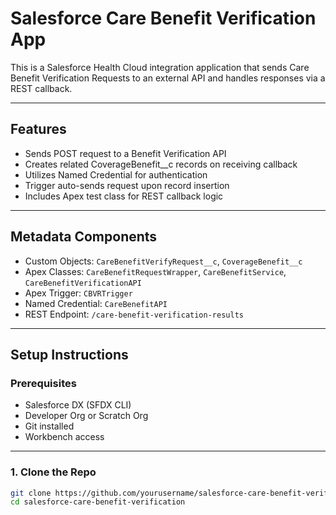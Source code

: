 # Salesforce Care Benefit Verification App

This is a Salesforce Health Cloud integration application that sends Care Benefit Verification Requests to an external API and handles responses via a REST callback.

---

##  Features

- Sends POST request to a Benefit Verification API
- Creates related CoverageBenefit__c records on receiving callback
- Utilizes Named Credential for authentication
- Trigger auto-sends request upon record insertion
- Includes Apex test class for REST callback logic

---

## Metadata Components

- Custom Objects: `CareBenefitVerifyRequest__c`, `CoverageBenefit__c`
- Apex Classes: `CareBenefitRequestWrapper`, `CareBenefitService`, `CareBenefitVerificationAPI`
- Apex Trigger: `CBVRTrigger`
- Named Credential: `CareBenefitAPI`
- REST Endpoint: `/care-benefit-verification-results`

---

##  Setup Instructions

### Prerequisites

- Salesforce DX (SFDX CLI)
- Developer Org or Scratch Org
- Git installed
- Workbench access

---

### 1. Clone the Repo

```bash
git clone https://github.com/yourusername/salesforce-care-benefit-verification.git
cd salesforce-care-benefit-verification
